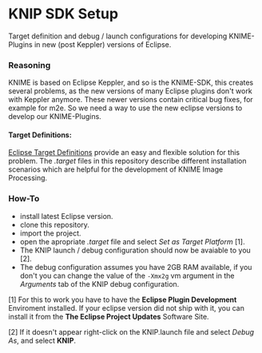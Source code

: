 KNIP SDK Setup
==============
Target definition and  debug / launch configurations for developing KNIME-Plugins in new (post Keppler) versions of Eclipse.

### Reasoning
KNIME is based on Eclipse Keppler, and so is the KNIME-SDK, this creates several
problems, as the new versions of many Eclipse plugins don't work with Keppler anymore.
These newer versions contain critical bug fixes, for example for m2e.
So we need a way to use the new eclipse versions to develop our KNIME-Plugins.

#### Target Definitions:
[Eclipse Target Definitions](https://wiki.eclipse.org/PDE/Target_Definitions) provide an easy and flexible solution for this problem. The _.target_ files in this repository describe different installation scenarios which are helpful for the development of KNIME Image Processing.

### How-To
- install latest Eclipse version.
- clone this repository.
- import the project.
- open the apropriate _.target_ file and select _Set as Target Platform_ [1].
- The KNIP launch / debug configuration should now be avaiable to you [2].
- The debug configuration assumes you have 2GB RAM available, if you don't you can change the value of the ````-Xmx2g```` vm argument in the _Arguments_ tab of the KNIP debug configuration.

[1] For this to work you have to have the __Eclipse Plugin Development__ Enviroment installed. If your eclipse version did not ship with it, you can install it from the __The Eclipse Project Updates__ Software Site.

[2] If it doesn't appear right-click on the KNIP.launch file and select _Debug As_, and select __KNIP__.
